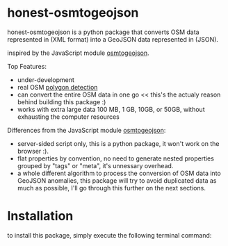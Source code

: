 # honest-osmtogeojson
honest-osmtogeojson is a python package that converts OSM data represented in (XML format) into a GeoJSON data represented in (JSON). 

inspired by the JavaScript module [osmtogeojson](https://github.com/tyrasd/osmtogeojson).

Top Features:

* under-development
* real OSM [polygon detection](https://wiki.openstreetmap.org/wiki/Overpass_turbo/Polygon_Features)
* can convert the entire OSM data in one go << this's the actualy reason behind building this package :)
* works with extra large data 100 MB, 1 GB, 10GB, or 50GB, without exhausting the computer resources

Differences from the JavaScript module [osmtogeojson](https://github.com/tyrasd/osmtogeojson):

* server-sided script only, this is a python package, it won't work on the browser :).
* flat properties by convention, no need to generate nested properties grouped by "tags" or "meta", it's unnessary overhead.
* a whole different algorithm to process the conversion of OSM data into GeoJSON anomalies, this package will try to avoid duplicated data as much as possible, I'll go through this further on the next sections.

# Installation
to install this package, simply execute the following terminal command:

